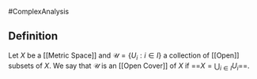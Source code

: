 
#ComplexAnalysis 

## Definition
Let $X$ be a [[Metric Space]] and $\mathcal{U}=\left\{U_{i}: i \in I\right\}$ a collection of [[Open]] subsets of $X$. We say that $\mathcal{U}$ is an [[Open Cover]] of $X$ if ==$X=\bigcup_{i \in I} U_{i}$==. 